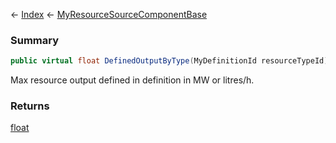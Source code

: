← [Index](Api-Index) ← [MyResourceSourceComponentBase](VRage.Game.Components.MyResourceSourceComponentBase)

### Summary

```csharp
public virtual float DefinedOutputByType(MyDefinitionId resourceTypeId)
```

Max resource output defined in definition in MW or litres/h.

### Returns

[float](System.Single)

